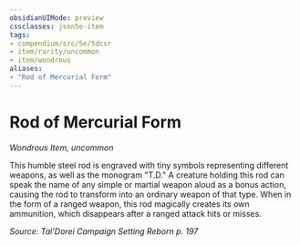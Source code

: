 ```yaml
---
obsidianUIMode: preview
cssclasses: json5e-item
tags:
- compendium/src/5e/tdcsr
- item/rarity/uncommon
- item/wondrous
aliases: 
- "Rod of Mercurial Form"
---
```

# Rod of Mercurial Form
*Wondrous Item, uncommon*  


This humble steel rod is engraved with tiny symbols representing different weapons, as well as the monogram "T.D." A creature holding this rod can speak the name of any simple or martial weapon aloud as a bonus action, causing the rod to transform into an ordinary weapon of that type. When in the form of a ranged weapon, this rod magically creates its own ammunition, which disappears after a ranged attack hits or misses.

*Source: Tal'Dorei Campaign Setting Reborn p. 197*